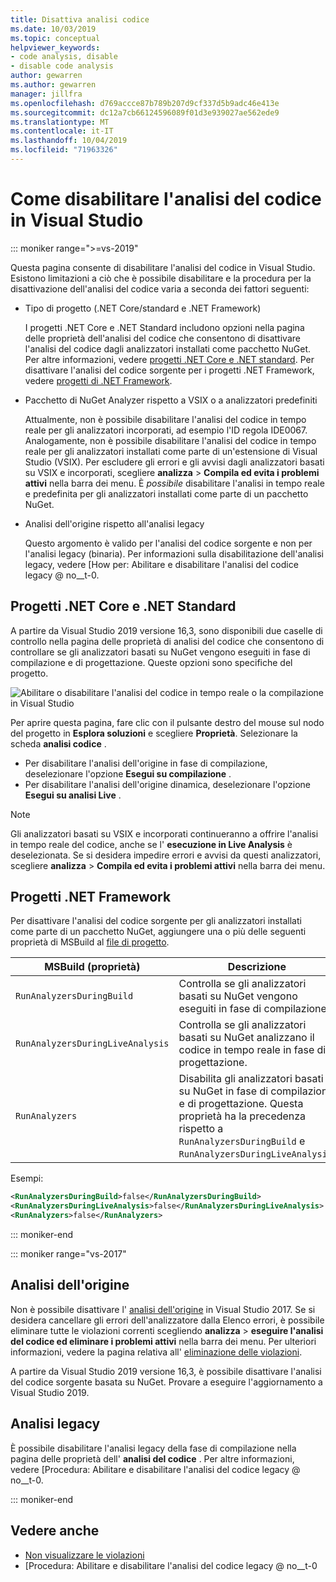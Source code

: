 ```yaml
---
title: Disattiva analisi codice
ms.date: 10/03/2019
ms.topic: conceptual
helpviewer_keywords:
- code analysis, disable
- disable code analysis
author: gewarren
ms.author: gewarren
manager: jillfra
ms.openlocfilehash: d769accce87b789b207d9cf337d5b9adc46e413e
ms.sourcegitcommit: dc12a7cb66124596089f01d3e939027ae562ede9
ms.translationtype: MT
ms.contentlocale: it-IT
ms.lasthandoff: 10/04/2019
ms.locfileid: "71963326"
---
```

# <a name="how-to-disable-code-analysis-in-visual-studio"></a>Come disabilitare l'analisi del codice in Visual Studio

::: moniker range=">=vs-2019"

Questa pagina consente di disabilitare l'analisi del codice in Visual Studio. Esistono limitazioni a ciò che è possibile disabilitare e la procedura per la disattivazione dell'analisi del codice varia a seconda dei fattori seguenti:

- Tipo di progetto (.NET Core/standard e .NET Framework)

  I progetti .NET Core e .NET Standard includono opzioni nella pagina delle proprietà dell'analisi del codice che consentono di disattivare l'analisi del codice dagli analizzatori installati come pacchetto NuGet. Per altre informazioni, vedere [progetti .NET Core e .NET standard](#net-core-and-net-standard-projects). Per disattivare l'analisi del codice sorgente per i progetti .NET Framework, vedere [progetti di .NET Framework](#net-framework-projects).

- Pacchetto di NuGet Analyzer rispetto a VSIX o a analizzatori predefiniti

  Attualmente, non è possibile disabilitare l'analisi del codice in tempo reale per gli analizzatori incorporati, ad esempio l'ID regola IDE0067. Analogamente, non è possibile disabilitare l'analisi del codice in tempo reale per gli analizzatori installati come parte di un'estensione di Visual Studio (VSIX). Per escludere gli errori e gli avvisi dagli analizzatori basati su VSIX e incorporati, scegliere **analizza** > **Compila ed evita i problemi attivi** nella barra dei menu. È *possibile* disabilitare l'analisi in tempo reale e predefinita per gli analizzatori installati come parte di un pacchetto NuGet.

- Analisi dell'origine rispetto all'analisi legacy

  Questo argomento è valido per l'analisi del codice sorgente e non per l'analisi legacy (binaria). Per informazioni sulla disabilitazione dell'analisi legacy, vedere [How per: Abilitare e disabilitare l'analisi del codice legacy @ no__t-0.

## <a name="net-core-and-net-standard-projects"></a>Progetti .NET Core e .NET Standard

A partire da Visual Studio 2019 versione 16,3, sono disponibili due caselle di controllo nella pagina delle proprietà di analisi del codice che consentono di controllare se gli analizzatori basati su NuGet vengono eseguiti in fase di compilazione e di progettazione. Queste opzioni sono specifiche del progetto.

![Abilitare o disabilitare l'analisi del codice in tempo reale o la compilazione in Visual Studio](media/run-on-build-run-live-analysis.png)

Per aprire questa pagina, fare clic con il pulsante destro del mouse sul nodo del progetto in **Esplora soluzioni** e scegliere **Proprietà**. Selezionare la scheda **analisi codice** .

- Per disabilitare l'analisi dell'origine in fase di compilazione, deselezionare l'opzione **Esegui su compilazione** .
- Per disabilitare l'analisi dell'origine dinamica, deselezionare l'opzione **Esegui su analisi Live** .

> [!NOTE]
> Gli analizzatori basati su VSIX e incorporati continueranno a offrire l'analisi in tempo reale del codice, anche se l' **esecuzione in Live Analysis** è deselezionata. Se si desidera impedire errori e avvisi da questi analizzatori, scegliere **analizza** > **Compila ed evita i problemi attivi** nella barra dei menu.

## <a name="net-framework-projects"></a>Progetti .NET Framework

Per disattivare l'analisi del codice sorgente per gli analizzatori installati come parte di un pacchetto NuGet, aggiungere una o più delle seguenti proprietà di MSBuild al [file di progetto](../ide/solutions-and-projects-in-visual-studio.md#project-file).

| MSBuild (proprietà) | Descrizione | Predefinito |
| - | - | - |
| `RunAnalyzersDuringBuild` | Controlla se gli analizzatori basati su NuGet vengono eseguiti in fase di compilazione. | `true` |
| `RunAnalyzersDuringLiveAnalysis` | Controlla se gli analizzatori basati su NuGet analizzano il codice in tempo reale in fase di progettazione. | `true` |
| `RunAnalyzers` | Disabilita gli analizzatori basati su NuGet in fase di compilazione e di progettazione. Questa proprietà ha la precedenza rispetto a `RunAnalyzersDuringBuild` e `RunAnalyzersDuringLiveAnalysis`. | `true` |

Esempi:

```xml
<RunAnalyzersDuringBuild>false</RunAnalyzersDuringBuild>
<RunAnalyzersDuringLiveAnalysis>false</RunAnalyzersDuringLiveAnalysis>
<RunAnalyzers>false</RunAnalyzers>
```

::: moniker-end

::: moniker range="vs-2017"

## <a name="source-analysis"></a>Analisi dell'origine

Non è possibile disattivare l' [analisi dell'origine](roslyn-analyzers-overview.md) in Visual Studio 2017. Se si desidera cancellare gli errori dell'analizzatore dalla Elenco errori, è possibile eliminare tutte le violazioni correnti scegliendo **analizza** > **eseguire l'analisi del codice ed eliminare i problemi attivi** nella barra dei menu. Per ulteriori informazioni, vedere la pagina relativa all' [eliminazione delle violazioni](use-roslyn-analyzers.md#suppress-violations).

A partire da Visual Studio 2019 versione 16,3, è possibile disattivare l'analisi del codice sorgente basata su NuGet. Provare a eseguire l'aggiornamento a Visual Studio 2019.

## <a name="legacy-analysis"></a>Analisi legacy

È possibile disabilitare l'analisi legacy della fase di compilazione nella pagina delle proprietà dell' **analisi del codice** . Per altre informazioni, vedere [Procedura: Abilitare e disabilitare l'analisi del codice legacy @ no__t-0.

::: moniker-end

## <a name="see-also"></a>Vedere anche

- [Non visualizzare le violazioni](use-roslyn-analyzers.md#suppress-violations)
- [Procedura: Abilitare e disabilitare l'analisi del codice legacy @ no__t-0
